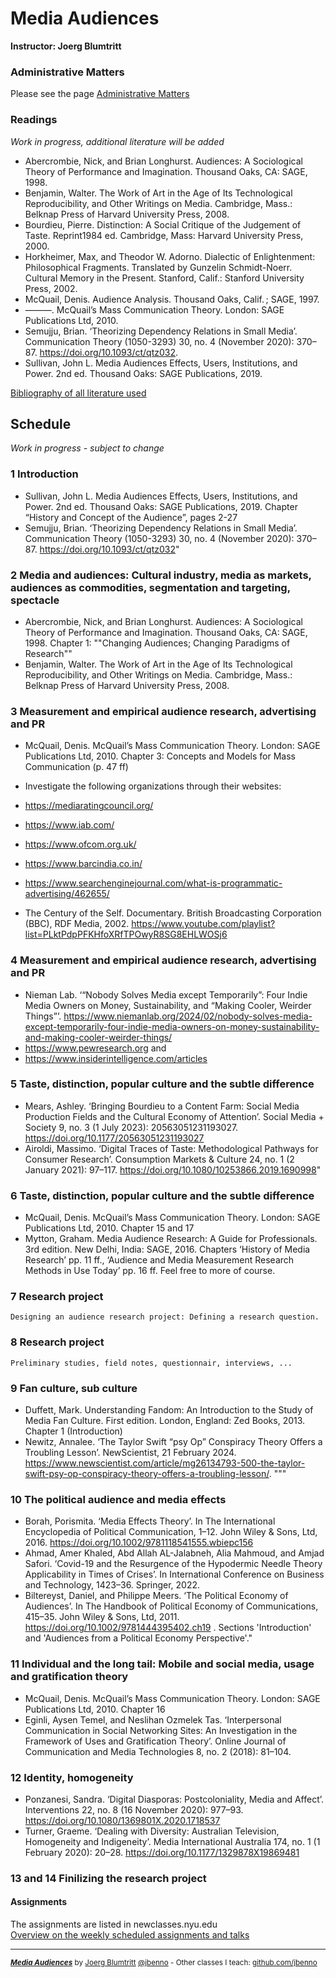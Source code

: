 # Media Audiences
**Instructor: Joerg Blumtritt**  

### Administrative Matters
Please see the page [Administrative Matters](/files/Administrative.md)

### Readings
*Work in progress, additional literature will be added*

- Abercrombie, Nick, and Brian Longhurst. Audiences: A Sociological Theory of Performance and Imagination. Thousand Oaks, CA: SAGE, 1998.
- Benjamin, Walter. The Work of Art in the Age of Its Technological Reproducibility, and Other Writings on Media. Cambridge, Mass.: Belknap Press of Harvard University Press, 2008.
- Bourdieu, Pierre. Distinction: A Social Critique of the Judgement of Taste. Reprint1984 ed. Cambridge, Mass: Harvard University Press, 2000.
- Horkheimer, Max, and Theodor W. Adorno. Dialectic of Enlightenment: Philosophical Fragments. Translated by Gunzelin Schmidt-Noerr. Cultural Memory in the Present. Stanford, Calif.: Stanford University Press, 2002.
- McQuail, Denis. Audience Analysis. Thousand Oaks, Calif. ; SAGE, 1997.
- ———. McQuail’s Mass Communication Theory. London: SAGE Publications Ltd, 2010.
- Semujju, Brian. ‘Theorizing Dependency Relations in Small Media’. Communication Theory (1050-3293) 30, no. 4 (November 2020): 370–87. https://doi.org/10.1093/ct/qtz032.
- Sullivan, John L. Media Audiences Effects, Users, Institutions, and Power. 2nd ed. Thousand Oaks: SAGE Publications, 2019.

[Bibliography of all literature used](/files/Bibliography.md)

## Schedule
*Work in progress - subject to change*


### 1	Introduction
- Sullivan, John L. Media Audiences Effects, Users, Institutions, and Power. 2nd ed. Thousand Oaks: SAGE Publications, 2019. Chapter “History and Concept of the Audience”, pages 2-27
- Semujju, Brian. ‘Theorizing Dependency Relations in Small Media’. Communication Theory (1050-3293) 30, no. 4 (November 2020): 370–87. https://doi.org/10.1093/ct/qtz032"

### 2	Media and audiences: Cultural industry, media as markets, audiences as commodities, segmentation and targeting, spectacle
- Abercrombie, Nick, and Brian Longhurst. Audiences: A Sociological Theory of Performance and Imagination. Thousand Oaks, CA: SAGE, 1998. Chapter 1: ""Changing Audiences; Changing Paradigms of Research""
- Benjamin, Walter. The Work of Art in the Age of Its Technological Reproducibility, and Other Writings on Media. Cambridge, Mass.: Belknap Press of Harvard University Press, 2008.

### 3	Measurement and empirical audience research, advertising and PR

- McQuail, Denis. McQuail’s Mass Communication Theory. London: SAGE Publications Ltd, 2010. Chapter 3: Concepts and Models for Mass Communication (p. 47 ff)
- Investigate the following organizations through their websites:
 - https://mediaratingcouncil.org/
 - https://www.iab.com/
 - https://www.ofcom.org.uk/
 - https://www.barcindia.co.in/
 - https://www.searchenginejournal.com/what-is-programmatic-advertising/462655/ 

- The Century of the Self. Documentary. British Broadcasting Corporation (BBC), RDF Media, 2002. https://www.youtube.com/playlist?list=PLktPdpPFKHfoXRfTPOwyR8SG8EHLWOSj6

### 4	Measurement and empirical audience research, advertising and PR

- Nieman Lab. ‘“Nobody Solves Media except Temporarily”: Four Indie Media Owners on Money, Sustainability, and “Making Cooler, Weirder Things”’. https://www.niemanlab.org/2024/02/nobody-solves-media-except-temporarily-four-indie-media-owners-on-money-sustainability-and-making-cooler-weirder-things/
- https://www.pewresearch.org and
- https://www.insiderintelligence.com/articles

### 5	Taste, distinction, popular culture and the subtle difference

- Mears, Ashley. ‘Bringing Bourdieu to a Content Farm: Social Media Production Fields and the Cultural Economy of Attention’. Social Media + Society 9, no. 3 (1 July 2023): 20563051231193027. https://doi.org/10.1177/20563051231193027
- Airoldi, Massimo. ‘Digital Traces of Taste: Methodological Pathways for Consumer Research’. Consumption Markets & Culture 24, no. 1 (2 January 2021): 97–117. https://doi.org/10.1080/10253866.2019.1690998"

### 6	Taste, distinction, popular culture and the subtle difference

- McQuail, Denis. McQuail’s Mass Communication Theory. London: SAGE Publications Ltd, 2010. Chapter 15 and 17
- Mytton, Graham. Media Audience Research: A Guide for Professionals. 3rd edition. New Delhi, India: SAGE, 2016. Chapters ‘History of Media Research’ pp. 11 ff., ‘Audience and Media Measurement Research Methods in Use Today’ pp. 16 ff. Feel free to  more of course.	

### 7	Research project
	Designing an audience research project: Defining a research question.

### 8	Research project
	Preliminary studies, field notes, questionnair, interviews, ...

### 9	Fan culture, sub culture

- Duffett, Mark. Understanding Fandom: An Introduction to the Study of Media Fan Culture. First edition. London, England: Zed Books, 2013. Chapter 1 (Introduction)
- Newitz, Annalee. ‘The Taylor Swift “psy Op” Conspiracy Theory Offers a Troubling Lesson’. NewScientist, 21 February 2024. https://www.newscientist.com/article/mg26134793-500-the-taylor-swift-psy-op-conspiracy-theory-offers-a-troubling-lesson/. """

### 10	The political audience and media effects

- Borah, Porismita. ‘Media Effects Theory’. In The International Encyclopedia of Political Communication, 1–12. John Wiley & Sons, Ltd, 2016. https://doi.org/10.1002/9781118541555.wbiepc156 
- Ahmad, Amer Khaled, Abd Allah AL-Jalabneh, Alia Mahmoud, and Amjad Safori. ‘Covid-19 and the Resurgence of the Hypodermic Needle Theory Applicability in Times of Crises’. In International Conference on Business and Technology, 1423–36. Springer, 2022.
- Biltereyst, Daniel, and Philippe Meers. ‘The Political Economy of Audiences’. In The Handbook of Political Economy of Communications, 415–35. John Wiley & Sons, Ltd, 2011. https://doi.org/10.1002/9781444395402.ch19 . Sections 'Introduction' and 'Audiences from a Political Economy Perspective'."

### 11	Individual and the long tail: Mobile and social media, usage and gratification theory

- McQuail, Denis. McQuail’s Mass Communication Theory. London: SAGE Publications Ltd, 2010. Chapter 16
- Eginli, Aysen Temel, and Neslihan Ozmelek Tas. ‘Interpersonal Communication in Social Networking Sites: An Investigation in the Framework of Uses and Gratification Theory’. Online Journal of Communication and Media Technologies 8, no. 2 (2018): 81–104.

### 12	Identity, homogeneity

- Ponzanesi, Sandra. ‘Digital Diasporas: Postcoloniality, Media and Affect’. Interventions 22, no. 8 (16 November 2020): 977–93. https://doi.org/10.1080/1369801X.2020.1718537 
- Turner, Graeme. ‘Dealing with Diversity: Australian Television, Homogeneity and Indigeneity’. Media International Australia 174, no. 1 (1 February 2020): 20–28. https://doi.org/10.1177/1329878X19869481

### 13 and 14	Finilizing the research project


#### Assignments
The assignments are listed in newclasses.nyu.edu  
[Overview on the weekly scheduled assignments and talks](https://docs.google.com/spreadsheets/d/10EElPgwd0SA_fW2tWd3AjJ3SswVbAe7kLfOHETJjV4k/edit?usp=sharing)  


***
  
<sup>***[Media Audiences](/README.md)*** by [Joerg Blumtritt](https://jbenno.net) [@jbenno](https://mastodon.social/@jbenno) - Other classes I teach: [github.com/jbenno](https://github.com/jbenno/teaching/blob/master/README.md)</sup>

